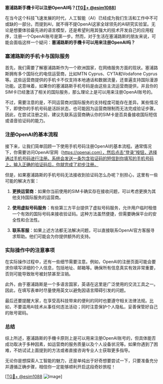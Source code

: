 **塞浦路斯手機卡可以注册OpenAI吗？[[TG💪+ @esim1088](https://t.me/s/esim1088)]**

在当今这个科技飞速发展的时代，人工智能（AI）已经成为我们生活和工作中不可或缺的一部分。而提到AI，就不得不提OpenAI这家全球领先的AI研究实验室。无论是想要体验最先进的语言模型，还是希望利用其强大的技术开发自己的应用程序，注册一个OpenAI账号是第一步。然而，对于生活在塞浦路斯的朋友来说，可能会面临这样一个疑问：**塞浦路斯的手機卡可以用来注册OpenAI吗？**

### 塞浦路斯的手机卡与国际服务

首先，我们需要了解塞浦路斯作为一个欧洲国家，在网络服务方面的现状。塞浦路斯拥有多个国际化的电信运营商，比如MTN Cyprus、CYTA和Vodafone Cyprus等。这些运营商提供的手机卡不仅支持本地通话和数据流量，还普遍支持国际漫游功能。这意味着，如果你的塞浦路斯手机号码是由这些主流运营商提供，并且你的SIM卡已经激活了相关的国际服务，那么理论上是可以用来注册OpenAI账号的。

不过，需要注意的是，不同运营商对国际服务的支持程度可能存在差异。某些情况下，即使你的手机号码是活跃状态，也可能因为运营商限制而无法完成验证步骤。因此，在尝试注册之前，建议先联系运营商确认你的SIM卡是否具备接收国际短信或语音验证码的能力。

### 注册OpenAI的基本流程

接下来，让我们简单回顾一下使用手机号码注册OpenAI的基本流程。通常情况下，你需要访问OpenAI官网（https://openai.com），然后点击“登录”按钮，选择通过手机号码进行注册。系统会发送一条包含验证码的短信到你填写的手机号码上。输入正确的验证码后，你就完成了初步注册。

但是，如果塞浦路斯的手机号码无法接收到验证码怎么办呢？别担心，这里有一些可能的解决方案：

1. **更换运营商**：如果你当前使用的SIM卡确实存在接收问题，可以考虑更换为其他支持国际服务的运营商。
   
2. **使用虚拟号码服务**：有些第三方平台提供了虚拟号码服务，允许用户临时租借一个有效的国际号码来接收验证码。这种方法虽然便捷，但需要确保平台的安全性和合法性。

3. **联系客服**：如果上述方法都无法解决问题，可以直接联系OpenAI官方客服寻求帮助。他们可能会为你提供额外的支持。

### 实际操作中的注意事项

在实际操作过程中，还有一些细节需要注意。例如，OpenAI的注册页面可能会要求你填写详细的个人信息，包括地址、邮箱等。确保所有信息真实有效非常重要，否则可能导致账号被封禁甚至注销。

此外，由于塞浦路斯是一个多语言国家，英语在这里是广泛使用的交流工具之一。因此，在填写表单时尽量使用英文以避免因语言障碍引发的问题。

最后还要提醒大家，在享受高科技带来的便利的同时也要遵守相关法律法规。比如，不要滥用AI技术从事任何违法活动；同时注意保护个人隐私，妥善保管好自己的账号密码。

### 总结

综上所述，塞浦路斯的手機卡原则上是可以用来注册OpenAI账号的，但具体能否成功取决于多种因素，如运营商的服务质量以及个人设备状况等。如果你遇到了困难，不妨试试上面提到的方法或者直接咨询专业人士获取更多指导。

无论你是想探索人工智能的魅力，还是单纯出于好奇想要尝试一下，只要准备充分并遵循正确步骤，相信你一定能够顺利开启这段奇妙旅程！

[[TG💪+ @esim1088](https://t.me/s/esim1088) ![Image](https://i.postimg.cc/4NQfJmqS/Snipaste-2025-05-13-00-14-12.png)]
